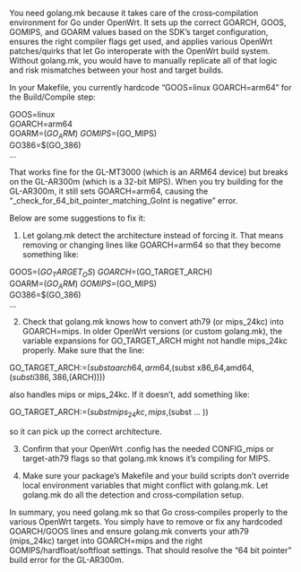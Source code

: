 You need golang.mk because it takes care of the cross‐compilation
environment for Go under OpenWrt. It sets up the correct GOARCH, GOOS,
GOMIPS, and GOARM values based on the SDK’s target configuration,
ensures the right compiler flags get used, and applies various OpenWrt
patches/quirks that let Go interoperate with the OpenWrt build
system. Without golang.mk, you would have to manually replicate all of
that logic and risk mismatches between your host and target builds.

In your Makefile, you currently hardcode “GOOS=linux GOARCH=arm64” for the Build/Compile step:
  
GOOS=linux \
GOARCH=arm64 \
GOARM=$(GO_ARM) \
GOMIPS=$(GO_MIPS) \
GO386=$(GO_386) \
 …

That works fine for the GL-MT3000 (which is an ARM64 device) but
breaks on the GL-AR300m (which is a 32-bit MIPS). When you try
building for the GL-AR300m, it still sets GOARCH=arm64, causing the
“_check_for_64_bit_pointer_matching_GoInt is negative” error.

Below are some suggestions to fix it:

1. Let golang.mk detect the architecture instead of forcing it. That
means removing or changing lines like GOARCH=arm64 so that they become
something like:
  
GOOS=$(GO_TARGET_OS) \
GOARCH=$(GO_TARGET_ARCH) \
GOARM=$(GO_ARM) \
GOMIPS=$(GO_MIPS) \
GO386=$(GO_386) \
…

2. Check that golang.mk knows how to convert ath79 (or mips_24kc) into
GOARCH=mips. In older OpenWrt versions (or custom golang.mk), the
variable expansions for GO_TARGET_ARCH might not handle mips_24kc
properly. Make sure that the line:

GO_TARGET_ARCH:=$(subst aarch64,arm64,$(subst x86_64,amd64,$(subst i386,386,$(ARCH))))

also handles mips or mips_24kc. If it doesn’t, add something like:

GO_TARGET_ARCH:=$(subst mips_24kc,mips,$(subst ... ))

so it can pick up the correct architecture.

3. Confirm that your OpenWrt .config has the needed CONFIG_mips or
target-ath79 flags so that golang.mk knows it’s compiling for MIPS.

4. Make sure your package’s Makefile and your build scripts don’t
override local environment variables that might conflict with
golang.mk. Let golang.mk do all the detection and cross‐compilation
setup.

In summary, you need golang.mk so that Go cross‐compiles properly to
the various OpenWrt targets. You simply have to remove or fix any
hardcoded GOARCH/GOOS lines and ensure golang.mk converts your ath79
(mips_24kc) target into GOARCH=mips and the right
GOMIPS/hardfloat/softfloat settings. That should resolve the “64 bit
pointer” build error for the GL-AR300m.